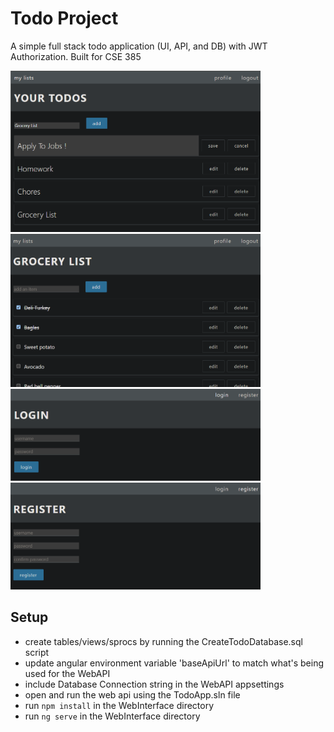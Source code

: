 # Todo Project
A simple full stack todo application (UI, API, and DB) with JWT Authorization.
Built for CSE 385

<img src="https://github.com/williamShuppert/TodoProject/blob/main/TodoLists.png" width="400" alt="List of todo lists">
<br>
<img src="https://github.com/williamShuppert/TodoProject/blob/main/TodoList.png" width="400" alt="Todo list items">
<br>
<img src="https://github.com/williamShuppert/TodoProject/blob/main/Login.png" width="400" alt="Login">
<br>
<img src="https://github.com/williamShuppert/TodoProject/blob/main/Register.png" width="400" alt="Register">

## Setup
* create tables/views/sprocs by running the CreateTodoDatabase.sql script
* update angular environment variable 'baseApiUrl' to match what's being used for the WebAPI
* include Database Connection string in the WebAPI appsettings
* open and run the web api using the TodoApp.sln file
* run ```npm install``` in the WebInterface directory
* run ```ng serve``` in the WebInterface directory
